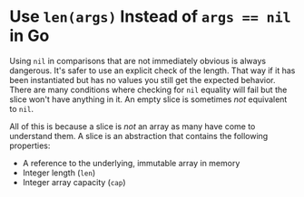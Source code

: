 # Use `len(args)` Instead of `args == nil` in Go

Using `nil` in comparisons that are not immediately obvious is always dangerous. It's safer to use an explicit check of the length. That way if it has been instantiated but has no values you still get the expected behavior. There are many conditions where checking for `nil` equality will fail but the slice won't have anything in it. An empty slice is sometimes *not* equivalent to `nil`.

All of this is because a slice is *not* an array as many have come to understand them. A slice is an abstraction that contains the following properties:

* A reference to the underlying, immutable array in memory
* Integer length (`len`)
* Integer array capacity (`cap`)
